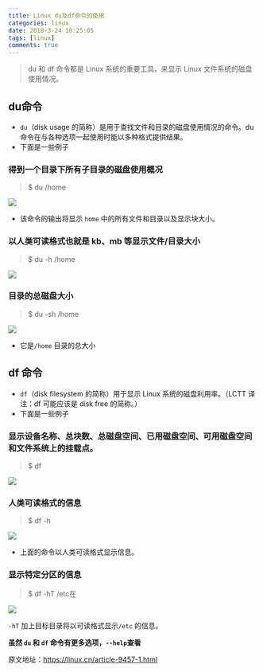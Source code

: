 ```yaml
---
title: Linux du及df命令的使用
categories: linux
date: 2018-3-24 10:25:05
tags: [linux]
comments: true
---
```

>du 和 df 命令都是 Linux 系统的重要工具，来显示 Linux 文件系统的磁盘使用情况。

<!-- more -->

## du命令

- <code>du</code>（disk usage 的简称）是用于查找文件和目录的磁盘使用情况的命令。du 命令在与各种选项一起使用时能以多种格式提供结果。
- 下面是一些例子

### 得到一个目录下所有子目录的磁盘使用概况

>$ du /home

![](https://ws1.sinaimg.cn/large/6b162853ly1fpnovaaft8j20cl04it8s.jpg)

- 该命令的输出将显示 <code>home</code> 中的所有文件和目录以及显示块大小。

### 以人类可读格式也就是 kb、mb 等显示文件/目录大小

>$ du -h /home

![](https://ws1.sinaimg.cn/large/6b162853ly1fpnovqw89oj20dn04j0st.jpg)

### 目录的总磁盘大小

>$ du -sh /home

![](https://ws1.sinaimg.cn/large/6b162853ly1fpnowpiqkyj20g801pmx0.jpg)

- 它是<code>/home</code> 目录的总大小

## df 命令

- <code>df</code>（disk filesystem 的简称）用于显示 Linux 系统的磁盘利用率。（LCTT 译注：df 可能应该是 disk free 的简称。）
- 下面是一些例子

### 显示设备名称、总块数、总磁盘空间、已用磁盘空间、可用磁盘空间和文件系统上的挂载点。

>$ df

![](https://ws1.sinaimg.cn/large/6b162853ly1fpnoyh3rruj20hq04d74j.jpg)

### 人类可读格式的信息

>$ df -h

![](https://ws1.sinaimg.cn/large/6b162853ly1fpnoxw9hd1j20ht04574i.jpg)

- 上面的命令以人类可读格式显示信息。

### 显示特定分区的信息

>$ df -hT /etc在

![](https://ws1.sinaimg.cn/large/6b162853ly1fpnoxgb4y0j20hq01q748.jpg)

<code>-hT</code> 加上目标目录将以可读格式显示<code>/etc</code> 的信息。

**虽然 <code>du</code> 和  <code>df</code> 命令有更多选项，<code>--help</code>查看**

原文地址：https://linux.cn/article-9457-1.html